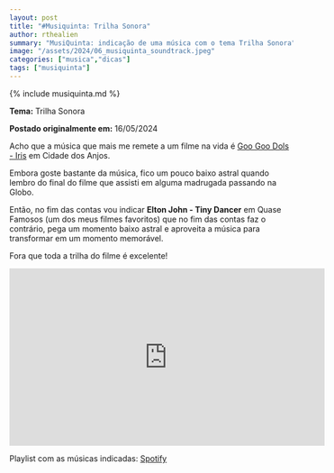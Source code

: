 ```yaml
---
layout: post
title: "#Musiquinta: Trilha Sonora"
author: rthealien
summary: "MusiQuinta: indicação de uma música com o tema Trilha Sonora"
image: "/assets/2024/06_musiquinta_soundtrack.jpeg"
categories: ["musica","dicas"]
tags: ["musiquinta"]
---
```


{% include musiquinta.md %}

**Tema:** Trilha Sonora

**Postado originalmente em:** 16/05/2024

Acho que a música que mais me remete a um filme na vida é [Goo Goo Dols - Iris](https://www.youtube.com/watch?v=w2P28Vb1wL0) em Cidade dos Anjos.

Embora goste bastante da música, fico um pouco baixo astral quando lembro do final do filme que assisti em alguma madrugada passando na Globo.

Então, no fim das contas vou indicar **Elton John - Tiny Dancer** em Quase Famosos (um dos meus filmes favoritos) que no fim das contas faz o contrário, pega um momento baixo astral e aproveita a música para transformar em um momento memorável.

Fora que toda a trilha do filme é excelente!

<iframe width="560" height="315" src="https://www.youtube-nocookie.com/embed/kgcD0XErPZo?si=0Kb5PeOM8YnZWRA3" title="YouTube video player" frameborder="0" allow="accelerometer; autoplay; clipboard-write; encrypted-media; gyroscope; picture-in-picture; web-share" referrerpolicy="strict-origin-when-cross-origin" allowfullscreen="1"></iframe>

Playlist com as músicas indicadas: [Spotify](https://open.spotify.com/playlist/6NKBMFjGPGyMF3FpPmCF0o)